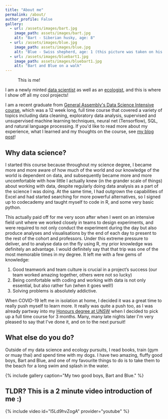 ```yaml
---
title: "About me"
permalink: /about/
author_profile: False
gallery:
  - url: /assets/images/bart.jpg
    image_path: assets/images/bart.jpg
    alt: "Bart - Siberian husky, age: 8"
  - url: /assets/images/blue.jpg
    image_path: assets/images/blue.jpg
    alt: "Blue - Swiss shepherd, age: 1 (this picture was taken on his birthday!)"
  - url: /assets/images/bluebart1.jpg
    image_path: assets/images/bluebart1.jpg
    alt: "Bart and Blue on a walk"
---
```


<figure style="width: 350px" class="align-center">
  <img src="{{ site.url }}{{ site.baseurl }}/assets/images/headshot.jpg" alt="">
  <figcaption>This is me!</figcaption>
</figure> 

I am a newly minted [data scientist] as well as an [ecologist], and this is where I show off all my cool projects!

I am a recent graduate from [General Assembly's Data Science Intensive course], which was a 12 week long, full time course that covered a variety of topics including data cleaning, exploratory data analysis, supervised and unsupervised machine learning techniques, neural net (Tensorflow), SQL, and natural language processing. If you'd like to read more about my experience, what I learned and my thoughts on the course, see [my blog post]!

## Why data science?

I started this course because throughout my science degree, I became more and more aware of how much of the world and our knowledge of the world is dependent on data, and subsequently became more and more uncomfortable with how little I actually knew (in the grander scale of things) about working with data, despite regularly doing data analysis as a part of the science I was doing. At the same time, I had outgrown the capabilities of Excel and had started searching for more powerful alternatives, so I signed up to codecademy and taught myself to code in R, and some very basic python. 

This actually paid off for me very soon after when I went on an intensive field unit where we worked closely in teams to design experiments, and were required to not only conduct the experiment during the day but also produce analyses and visualisations by the end of each day to present to the rest of the cohort and professors. Under this extreme pressure to deliver, and to analyse data on the fly using R, my prior knowledge was definitely an advantage. I would definitely say that that trip was one of the most memorable times in my degree. It left me with a few gems of knowledge:

1. Good teamwork and team culture is crucial in a project’s success (our team worked amazing together, others were not so lucky)
2. Being comfortable with coding and working with data is not only essential, but also rather fun (when it goes well!)
3. Solving problems is absolutely addictive.

When COVID-19 left me in isolation at home, I decided it was a great time to really push myself to learn more. It really was quite a push too, as I was already partway into my [Honours degree at UNSW] when I decided to pick up a full time course for 3 months. Many, many late nights later I'm very pleased to say that I've done it, and on to the next pursuit!

## What else do you do?

Outside of my data science and ecology pursuits, I read books, train (gym or muay thai) and spend time with my dogs. I have two amazing, fluffy good boys, Bart and Blue, and one of my favourite things to do is to take them to the beach for a long swim and splash in the water. 

{% include gallery caption="My two good boys, Bart and Blue." %}

## TLDR? This is a 2 minute video introduction of me :)

{% include video id="l5Ld9hvZogA" provider="youtube" %}


[my blog post]: https://www.lillian-zhang.com/data%20science/general-assembly-dsi-course-review/
[General Assembly's Data Science Intensive course]: https://generalassemb.ly/education/data-science-immersive/sydney
[data scientist]: /portfolio/
[ecologist]: https://github.com/cyan-sunset/honours
[Honours degree at UNSW]: https://github.com/cyan-sunset/honours